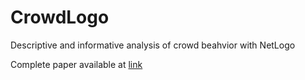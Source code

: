 # CrowdLogo
Descriptive and informative analysis of crowd beahvior with NetLogo

Complete paper available at [link](https://doi.org/10.48550/arXiv.2302.11036)
